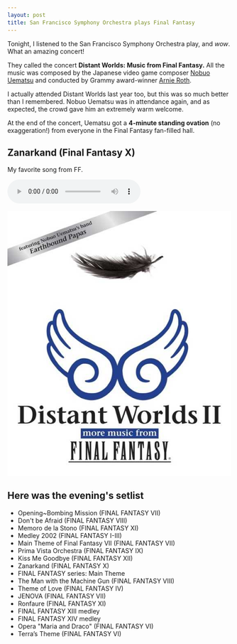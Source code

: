 ```yaml
---
layout: post
title: San Francisco Symphony Orchestra plays Final Fantasy
---
```


Tonight, I listened to the San Francisco Symphony Orchestra play, and *wow*. What an amazing concert!

They called the concert **Distant Worlds: Music from Final Fantasy.** All the music was composed by the Japanese video game composer [Nobuo Uematsu](http://en.wikipedia.org/wiki/Nobuo_Uematsu) and conducted by Grammy award-winner [Arnie Roth](http://en.wikipedia.org/wiki/Arnie_Roth).

I actually attended Distant Worlds last year too, but this was so much better than I remembered. Nobuo Uematsu was in attendance again, and as expected, the crowd gave him an extremely warm welcome.

At the end of the concert, Uematsu got a **4-minute standing ovation** (no exaggeration!) from everyone in the Final Fantasy fan-filled hall.

## Zanarkand (Final Fantasy X)

My favorite song from FF.

<audio controls preload="auto">
  <source src="/images/Zanarkand-Final-Fantasy-X.mp3" type="audio/mpeg">
  <source src="/images/Zanarkand-Final-Fantasy-X.ogg" type="audio/ogg">
</audio>

![Final Fantasy Distant Worlds II](/images/DistantWorldsII.jpg)

## Here was the evening's setlist

- Opening~Bombing Mission (FINAL FANTASY VII)
- Don't be Afraid (FINAL FANTASY VIII)
- Memoro de la Stono (FINAL FANTASY XI)
- Medley 2002 (FINAL FANTASY I-III)
- Main Theme of Final Fantasy VII (FINAL FANTASY VII)
- Prima Vista Orchestra (FINAL FANTASY IX)
- Kiss Me Goodbye (FINAL FANTASY XII)
- Zanarkand (FINAL FANTASY X)
- FINAL FANTASY series: Main Theme
- The Man with the Machine Gun (FINAL FANTASY VIII)
- Theme of Love (FINAL FANTASY IV)
- JENOVA (FINAL FANTASY VII)
- Ronfaure (FINAL FANTASY XI)
- FINAL FANTASY XIII medley
- FINAL FANTASY XIV medley
- Opera "Maria and Draco" (FINAL FANTASY VI)
- Terra’s Theme (FINAL FANTASY VI)